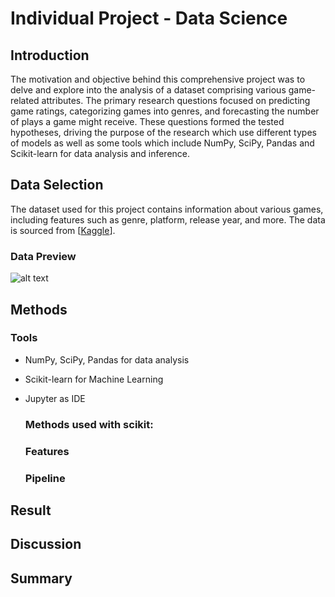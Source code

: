 # Individual Project - Data Science

## Introduction
The motivation and objective behind this comprehensive project was to delve and explore into the analysis of a dataset comprising various game-related attributes. The primary research questions focused on predicting game ratings, categorizing games into genres, and forecasting the number of plays a game might receive. These questions formed the tested hypotheses, driving the purpose of the research which use different types of models as well as some tools which include NumPy, SciPy, Pandas and Scikit-learn for data analysis and inference.

## Data Selection
The dataset used for this project contains information about various games, including features such as genre, platform, release year, and more. The data is sourced from [[Kaggle](https://www.kaggle.com/datasets/arnabchaki/popular-video-games-1980-2023)].

  ### Data Preview
  ![alt text]([http://url/to/img.png](https://github.com/durancuevasjATWIT/Individual-Project---Data-Science/blob/main/Graphs/Dataset-Sample.png?raw=true))

## Methods
  ### Tools
 - NumPy, SciPy, Pandas for data analysis
 - Scikit-learn for Machine Learning
 - Jupyter as IDE

   ### Methods used with scikit:

   ### Features

   ### Pipeline

## Result

## Discussion

## Summary
